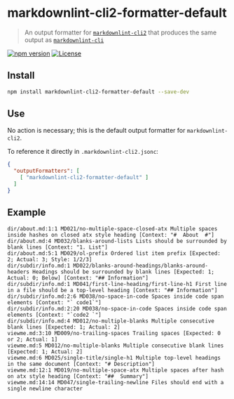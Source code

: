 # markdownlint-cli2-formatter-default

> An output formatter for [`markdownlint-cli2`][markdownlint-cli2] that produces
> the same output as [`markdownlint-cli`][markdownlint-cli]

[![npm version][npm-image]][npm-url]
[![License][license-image]][license-url]

## Install

```bash
npm install markdownlint-cli2-formatter-default --save-dev
```

## Use

No action is necessary; this is the default output formatter for
`markdownlint-cli2`.

To reference it directly in `.markdownlint-cli2.jsonc`:

```json
{
  "outputFormatters": [
    [ "markdownlint-cli2-formatter-default" ]
  ]
}
```

## Example

```text
dir/about.md:1:1 MD021/no-multiple-space-closed-atx Multiple spaces inside hashes on closed atx style heading [Context: "#  About  #"]
dir/about.md:4 MD032/blanks-around-lists Lists should be surrounded by blank lines [Context: "1. List"]
dir/about.md:5:1 MD029/ol-prefix Ordered list item prefix [Expected: 2; Actual: 3; Style: 1/2/3]
dir/subdir/info.md:1 MD022/blanks-around-headings/blanks-around-headers Headings should be surrounded by blank lines [Expected: 1; Actual: 0; Below] [Context: "## Information"]
dir/subdir/info.md:1 MD041/first-line-heading/first-line-h1 First line in a file should be a top-level heading [Context: "## Information"]
dir/subdir/info.md:2:6 MD038/no-space-in-code Spaces inside code span elements [Context: "` code1`"]
dir/subdir/info.md:2:20 MD038/no-space-in-code Spaces inside code span elements [Context: "`code2 `"]
dir/subdir/info.md:4 MD012/no-multiple-blanks Multiple consecutive blank lines [Expected: 1; Actual: 2]
viewme.md:3:10 MD009/no-trailing-spaces Trailing spaces [Expected: 0 or 2; Actual: 1]
viewme.md:5 MD012/no-multiple-blanks Multiple consecutive blank lines [Expected: 1; Actual: 2]
viewme.md:6 MD025/single-title/single-h1 Multiple top-level headings in the same document [Context: "# Description"]
viewme.md:12:1 MD019/no-multiple-space-atx Multiple spaces after hash on atx style heading [Context: "##  Summary"]
viewme.md:14:14 MD047/single-trailing-newline Files should end with a single newline character
```

<!-- markdownlint-disable line-length -->

[license-image]: https://img.shields.io/npm/l/markdownlint-cli2-formatter-default.svg
[license-url]: https://opensource.org/licenses/MIT
[markdownlint-cli]: https://github.com/igorshubovych/markdownlint-cli
[markdownlint-cli2]: https://github.com/DavidAnson/markdownlint-cli2
[npm-image]: https://img.shields.io/npm/v/markdownlint-cli2-formatter-default.svg
[npm-url]: https://www.npmjs.com/package/markdownlint-cli2-formatter-default
